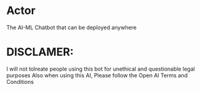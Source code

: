 # Actor
The AI-ML Chatbot that can be deployed anywhere
# DISCLAMER:
I will not tolreate people using this bot for unethical and questionable legal purposes
Also when using this AI, Please follow the Open AI Terms and Conditions
